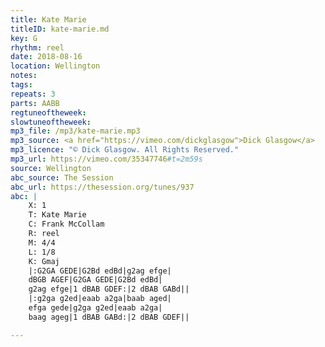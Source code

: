 ```yaml
---
title: Kate Marie
titleID: kate-marie.md
key: G
rhythm: reel
date: 2018-08-16
location: Wellington
notes:
tags:
repeats: 3 
parts: AABB 
regtuneoftheweek:
slowtuneoftheweek:
mp3_file: /mp3/kate-marie.mp3
mp3_source: <a href="https://vimeo.com/dickglasgow">Dick Glasgow</a>
mp3_licence: "© Dick Glasgow. All Rights Reserved."
mp3_url: https://vimeo.com/35347746#t=2m59s
source: Wellington
abc_source: The Session
abc_url: https://thesession.org/tunes/937
abc: |
    X: 1
    T: Kate Marie
    C: Frank McCollam
    R: reel
    M: 4/4
    L: 1/8
    K: Gmaj
    |:G2GA GEDE|G2Bd edBd|g2ag efge|
    dBGB AGEF|G2GA GEDE|G2Bd edBd|
    g2ag efge|1 dBAB GDEF:|2 dBAB GABd||
    |:g2ga g2ed|eaab a2ga|baab aged|
    efga gede|g2ga g2ed|eaab a2ga|
    baag ageg|1 dBAB GABd:|2 dBAB GDEF||

---
```


